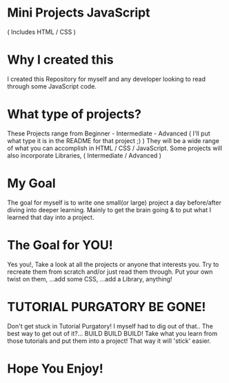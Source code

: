 # Mini Projects JavaScript 
( Includes HTML / CSS )

# Why I created this
I created this Repository for myself and any developer looking to read through some JavaScript code.

# What type of projects?
These Projects range from Beginner - Intermediate - Advanced ( I'll put what type it is in the README for that project ;) )
They will be a wide range of what you can accomplish in HTML / CSS / JavaScript. 
Some projects will also incorporate Libraries, ( Intermediate / Advanced )

# My Goal
The goal for myself is to write one small(or large) project a day before/after diving into deeper learning. 
Mainly to get the brain going & to put what I learned that day into a project.

# The Goal for YOU!
Yes you!, Take a look at all the projects or anyone that interests you. 
Try to recreate them from scratch and/or just read them through.
Put your own twist on them, ...add some CSS, ...add a Library, anything! 

# TUTORIAL PURGATORY BE GONE!
Don't get stuck in Tutorial Purgatory! I myself had to dig out of that..
The best way to get out of it?... BUILD BUILD BUILD!
Take what you learn from those tutorials and put them into a project! That way it will 'stick' easier.

# Hope You Enjoy! 
